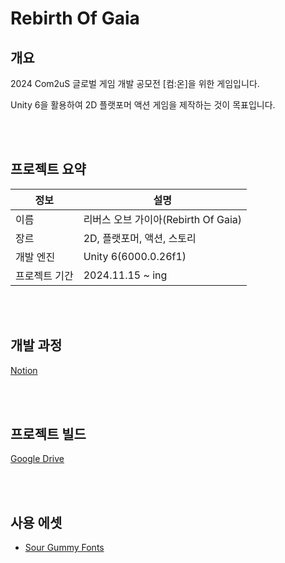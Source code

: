 # Rebirth Of Gaia

## 개요
2024 Com2uS 글로벌 게임 개발 공모전 \[컴:온]을 위한 게임입니다.    

Unity 6을 활용하여 2D 플랫포머 액션 게임을 제작하는 것이 목표입니다.

<br></br>

## 프로젝트 요약

|정보|설명|
|----|----|
|이름|리버스 오브 가이아(Rebirth Of Gaia)|
|장르|2D, 플랫포머, 액션, 스토리|
|개발 엔진|Unity 6(6000.0.26f1)|
|프로젝트 기간| 2024.11.15 ~ ing|

<br></br>

## 개발 과정

[Notion](https://satin-mint-d68.notion.site/2024-13f38daa31cd80fc97f3c6207f951708)

<br></br>

## 프로젝트 빌드

[Google Drive]()

<br></br>

## 사용 에셋

* [Sour Gummy Fonts](https://github.com/eifetx/Sour-Gummy-Fonts)
